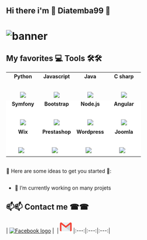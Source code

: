 ## Hi there i'm 🤝 Diatemba99 🤝
# ![banner](https://user-images.githubusercontent.com/58808297/103879785-33f44c00-50d0-11eb-8a7e-56e2e4048368.jpg)

<!--
Ceci est un commentaire pour faire des commentaires sur le readme de github
-->
## My  favorites 💻 Tools 🛠🛠 
<table>
        <tbody>
          <tr valign="top">
            <td width="25%" align="center">
              <span><b>Python</b></span><br><br><br>
              <img height="64px" src="https://cdn.svgporn.com/logos/python.svg">
            </td>
            <td width="25%" align="center">
              <span><b>Javascript</b></span><br><br><br>
              <img height="64px" src="https://cdn.svgporn.com/logos/javascript.svg">
            </td>
            <td width="25%" align="center">
              <span><b>Java</b></span><br><br><br>
              <img height="64px" src="https://cdn.svgporn.com/logos/java.svg">
            </td>
            <td width="25%" align="center">
              <span><b>C sharp</b></span><br><br><br>
              <img height="64px" src="https://cdn.svgporn.com/logos/c-sharp.svg">
            </td>
          </tr>
          <tr style="background-color: #fff;">
            <td width="25%" align="center">
              <span><b>Symfony</b></span><br><br><br>
              <img height="64px" src="https://cdn.svgporn.com/logos/symfony.svg">
            </td>
            <td width="25%" align="center">
              <span><b>Bootstrap</b></span><br><br><br>
              <img height="64px" src="https://cdn.svgporn.com/logos/bootstrap.svg">
            </td>
            <td width="25%" align="center">
              <span><b>Node.js</b></span><br><br><br>
              <img height="64px" src="https://cdn.svgporn.com/logos/nodejs.svg">
            </td>
            <td width="25%" align="center">
              <span><b>Angular</b></span><br><br><br>
              <img height="64px" src="https://cdn.svgporn.com/logos/angular-icon.svg">
            </td>
          </tr>
          <tr style="background-color: #fff;">
            <td width="25%" align="center">
              <span><b>Wix</b></span><br><br><br>
                <marquee behavior="" direction="right">
                    <img height="64px" src="https://cdn.svgporn.com/logos/wix.svg">
                </marquee>
            </td>
            <td width="25%" align="center">
              <span><b>Prestashop</b></span><br><br><br>
                <marquee behavior="" direction="right">
                    <img height="64px" src="https://cdn.svgporn.com/logos/prestashop.svg">
                </marquee>
            </td>
            <td width="25%" align="center">
              <span><b>Wordpress</b></span><br><br><br>
              <marquee behavior="" direction="right">
                    <img height="64px" src="https://cdn.svgporn.com/logos/wordpress-icon.svg">
              </marquee>
            </td>
            <td width="25%" align="center">
              <span><b>Joomla</b></span><br><br><br>
              <marquee behavior="" direction="right">
                    <img height="64px" src="https://cdn.svgporn.com/logos/joomla.svg">
              </marquee>
            </td>
          </tr>
        </tbody>
      </table>
   
##

🤩 Here are some ideas to get you started 🤩:

##

- 🔭 I’m currently working on many projets

## 📫📫 Contact me ☎☎

| [<img src="https://cdn.svgporn.com/logos/linkedin.svg" alt="Facebook logo" width="32">](https://sn.linkedin.com/in/martin-claude-diatta-a23ab5196) 
| [<img src="https://cdn.worldvectorlogo.com/logos/devto.svg" alt="" width="30">](https://dev.to/diatemba99) 
| [<img src="https://github.com/Diatemba99/Diatemba99/blob/main/Gmail.svg" alt="Gmail logo" height="32">](mailto:diatemba11@gmail.com)
|:---:|:---:|:---:|

